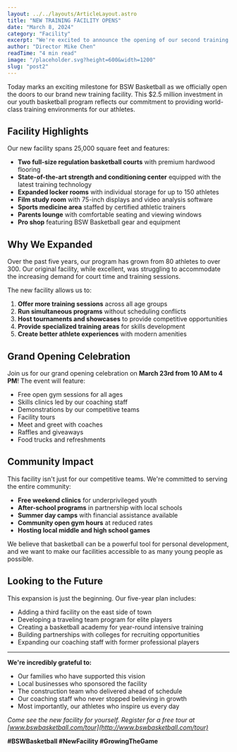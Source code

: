 ```yaml
---
layout: ../../layouts/ArticleLayout.astro
title: "NEW TRAINING FACILITY OPENS"
date: "March 8, 2024"
category: "Facility"
excerpt: "We're excited to announce the opening of our second training facility with two additional courts, state-of-the-art equipment, and expanded locker rooms."
author: "Director Mike Chen"
readTime: "4 min read"
image: "/placeholder.svg?height=600&width=1200"
slug: "post2"
---
```


Today marks an exciting milestone for BSW Basketball as we officially open the doors to our brand new training facility. This $2.5 million investment in our youth basketball program reflects our commitment to providing world-class training environments for our athletes.

## Facility Highlights

Our new facility spans 25,000 square feet and features:

- **Two full-size regulation basketball courts** with premium hardwood flooring
- **State-of-the-art strength and conditioning center** equipped with the latest training technology
- **Expanded locker rooms** with individual storage for up to 150 athletes
- **Film study room** with 75-inch displays and video analysis software
- **Sports medicine area** staffed by certified athletic trainers
- **Parents lounge** with comfortable seating and viewing windows
- **Pro shop** featuring BSW Basketball gear and equipment

## Why We Expanded

Over the past five years, our program has grown from 80 athletes to over 300. Our original facility, while excellent, was struggling to accommodate the increasing demand for court time and training sessions.

The new facility allows us to:

1. **Offer more training sessions** across all age groups
2. **Run simultaneous programs** without scheduling conflicts
3. **Host tournaments and showcases** to provide competitive opportunities
4. **Provide specialized training areas** for skills development
5. **Create better athlete experiences** with modern amenities

## Grand Opening Celebration

Join us for our grand opening celebration on **March 23rd from 10 AM to 4 PM**! The event will feature:

- Free open gym sessions for all ages
- Skills clinics led by our coaching staff
- Demonstrations by our competitive teams
- Facility tours
- Meet and greet with coaches
- Raffles and giveaways
- Food trucks and refreshments

## Community Impact

This facility isn't just for our competitive teams. We're committed to serving the entire community:

- **Free weekend clinics** for underprivileged youth
- **After-school programs** in partnership with local schools
- **Summer day camps** with financial assistance available
- **Community open gym hours** at reduced rates
- **Hosting local middle and high school games**

We believe that basketball can be a powerful tool for personal development, and we want to make our facilities accessible to as many young people as possible.

## Looking to the Future

This expansion is just the beginning. Our five-year plan includes:

- Adding a third facility on the east side of town
- Developing a traveling team program for elite players
- Creating a basketball academy for year-round intensive training
- Building partnerships with colleges for recruiting opportunities
- Expanding our coaching staff with former professional players

---

**We're incredibly grateful to:**

- Our families who have supported this vision
- Local businesses who sponsored the facility
- The construction team who delivered ahead of schedule
- Our coaching staff who never stopped believing in growth
- Most importantly, our athletes who inspire us every day

*Come see the new facility for yourself. Register for a free tour at [www.bswbasketball.com/tour](http://www.bswbasketball.com/tour)*

**#BSWBasketball #NewFacility #GrowingTheGame**
